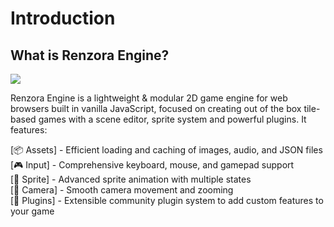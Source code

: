 # Introduction
## What is Renzora Engine?
![](https://i.imgur.com/V2j1yIL.png)

Renzora Engine is a lightweight & modular 2D game engine for web browsers built in vanilla JavaScript, focused on creating out of the box tile-based games with a scene editor, sprite system and powerful plugins. It features:

[📦 Assets] - Efficient loading and caching of images, audio, and JSON files<br>
[🎮 Input] - Comprehensive keyboard, mouse, and gamepad support<br>
[🎨 Sprite] - Advanced sprite animation with multiple states<br>
[📸 Camera] - Smooth camera movement and zooming<br>
[🔌 Plugins] - Extensible community plugin system to add custom features to your game